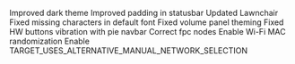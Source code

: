 Improved dark theme
Improved padding in statusbar
Updated Lawnchair
Fixed missing characters in default font
Fixed volume panel theming
Fixed HW buttons vibration with pie navbar
Correct fpc nodes
Enable Wi-Fi MAC randomization
Enable TARGET_USES_ALTERNATIVE_MANUAL_NETWORK_SELECTION
